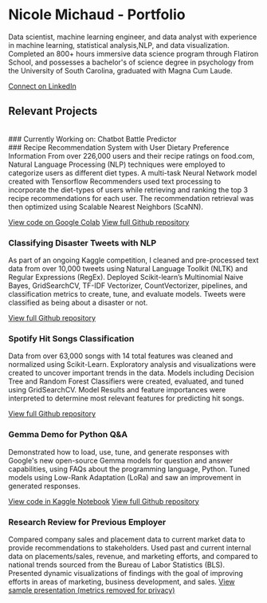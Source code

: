 # Nicole Michaud - Portfolio


Data scientist, machine learning engineer, and data analyst with experience in machine learning, statistical analysis,NLP, and data visualization. Completed an 800+ hours immersive data science program through Flatiron School, and possesses a bachelor's of science degree in psychology from the University of South Carolina, graduated with Magna Cum Laude.

<a href="https://linkedin.com/in/nicole-michaud2">Connect on LinkedIn</a>

## Relevant Projects
<br>
### Currently Working on: Chatbot Battle Predictor


<br>
### Recipe Recommendation System with User Dietary Preference Information
From over 226,000 users and their recipe ratings on food.com, Natural Language Processing (NLP) techniques were employed to categorize users as different diet types. 
A multi-task  Neural Network model created with Tensorflow Recommenders used text processing to incorporate the diet-types of users while retrieving and ranking the top 3 recipe recommendations for each user.
The recommendation retrieval was then optimized using Scalable Nearest Neighbors (ScaNN).


<a href="">View code on Google Colab</a>
<a href="">View full Github repository</a>
<br>
### Classifying Disaster Tweets with NLP
As part of an ongoing Kaggle competition, I cleaned and pre-processed text data from over 10,000 tweets using Natural Language Toolkit (NLTK) and Regular Expressions (RegEx).
Deployed Scikit-learn’s Multinomial Naive Bayes, GridSearchCV, TF-IDF Vectorizer, CountVectorizer, pipelines, and
classification metrics to create, tune, and evaluate models.
Tweets were classified as being about a disaster or not.

<a href="">View full Github repository</a>
<br>
### Spotify Hit Songs Classification
Data from over 63,000 songs with 14 total features was cleaned and normalized using Scikit-Learn. 
Exploratory analysis and visualizations were created to uncover important trends in the data.
Models including Decision Tree and Random Forest Classifiers were created, evaluated, and tuned using GridSearchCV.
Model Results and feature importances were interpreted to determine most relevant features for predicting hit songs.

<a href="">View full Github repository</a>
<br>
### Gemma Demo for Python Q&A
Demonstrated how to load, use, tune, and generate responses with Google's new open-source Gemma models for question and answer capabilities, using FAQs about the programming language, Python.
Tuned models using Low-Rank Adaptation (LoRa) and saw an improvement in generated responses.


<a href="">View code in Kaggle Notebook</a>
<a href="">View full Github repository</a>
<br>
### Research Review for Previous Employer
Compared company sales and placement data to current market data to provide recommendations to stakeholders.
Used past and current internal data on placements/sales, revenue, and marketing efforts, and compared to national trends sourced
from the Bureau of Labor Statistics (BLS).
Presented dynamic visualizations of findings with the goal of improving efforts in areas of marketing, business development, and sales.
<a href="">View sample presentation (metrics removed for privacy)</a>
<br>